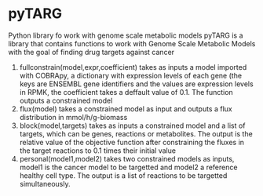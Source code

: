 # pyTARG
Python library fo work with genome scale metabolic models
pyTARG is a library that contains functions to work with Genome Scale Metabolic Models with the goal of finding drug targets against cancer
1. fullconstrain(model,expr,coefficient) takes as inputs a model imported with COBRApy, a dictionary with expression levels of each gene (the keys are ENSEMBL
gene identifiers and the values are expression levels in RPMK, the coefficient takes a deffault value of 0.1. The function outputs a constrained model
2. flux(model) takes a constrained model as input and outputs a flux distribution in mmol/h/g-biomass
3. block(model,targets) takes as inputs a constrained model and a list of targets, which can be genes, reactions or metabolites. The output is the relative value of
the objective function after constraining the fluxes in the target reactions to 0.1 times their initial value
4. personal(model1,model2) takes two constrained models as inputs, model1 is the cancer model to be targetted and model2 a reference healthy cell type. The output
is a list of reactions to be targetted simultaneously.
